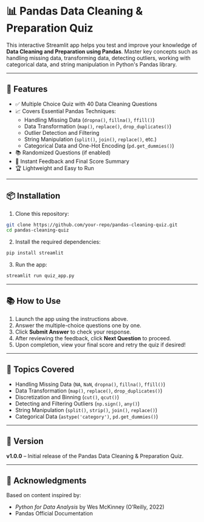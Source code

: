 
# 📊 Pandas Data Cleaning & Preparation Quiz  

This interactive Streamlit app helps you test and improve your knowledge of **Data Cleaning and Preparation using Pandas**. Master key concepts such as handling missing data, transforming data, detecting outliers, working with categorical data, and string manipulation in Python's Pandas library.

---

## 🚀 Features  

- ✅ Multiple Choice Quiz with 40 Data Cleaning Questions  
- 📈 Covers Essential Pandas Techniques:
  - Handling Missing Data (`dropna()`, `fillna()`, `ffill()`)
  - Data Transformation (`map()`, `replace()`, `drop_duplicates()`)
  - Outlier Detection and Filtering
  - String Manipulation (`split()`, `join()`, `replace()`, etc.)
  - Categorical Data and One-Hot Encoding (`pd.get_dummies()`)
- 📚 Randomized Questions (if enabled)
- 🎉 Instant Feedback and Final Score Summary  
- 🏆 Lightweight and Easy to Run  

---

## 📦 Installation  

1. Clone this repository:

```bash
git clone https://github.com/your-repo/pandas-cleaning-quiz.git
cd pandas-cleaning-quiz
```

2. Install the required dependencies:

```bash
pip install streamlit
```

3. Run the app:

```bash
streamlit run quiz_app.py
```

---

## 📚 How to Use  

1. Launch the app using the instructions above.  
2. Answer the multiple-choice questions one by one.  
3. Click **Submit Answer** to check your response.  
4. After reviewing the feedback, click **Next Question** to proceed.  
5. Upon completion, view your final score and retry the quiz if desired!

---

## 📖 Topics Covered  

- Handling Missing Data (`NA`, `NaN`, `dropna()`, `fillna()`, `ffill()`)
- Data Transformation (`map()`, `replace()`, `drop_duplicates()`)
- Discretization and Binning (`cut()`, `qcut()`)
- Detecting and Filtering Outliers (`np.sign()`, `any()`)
- String Manipulation (`split()`, `strip()`, `join()`, `replace()`)
- Categorical Data (`astype('category')`, `pd.get_dummies()`)

---

## 📅 Version  

**v1.0.0** – Initial release of the Pandas Data Cleaning & Preparation Quiz.

---

## 🙌 Acknowledgments  

Based on content inspired by:

- *Python for Data Analysis* by Wes McKinney (O’Reilly, 2022)  
- Pandas Official Documentation  

